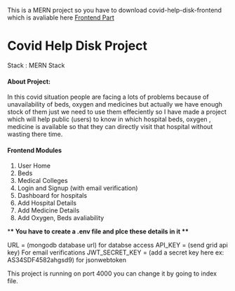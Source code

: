 This is a MERN project so you have to download covid-help-disk-frontend which is avaliable here <a href='https://github.com/koushil-mankali/covid-help-disk-frontend'>Frontend Part</a>

<h1>Covid Help Disk Project</h1>

Stack : MERN Stack

<h4> About Project:</h4>

In this covid situation people are facing a lots of problems because of unavailability of beds, oxygen and medicines but actually we have enough stock of them just we need to use them effeciently so I have made a project which will help public (users) to know in which hospital beds, oxygen , medicine is available so that they can directly visit that hospital without wasting there time.

<h4>Frontend Modules</h4>

1. User Home
2. Beds
3. Medical Colleges
4. Login and Signup (with email verification)
5. Dashboard for hospitals
6. Add Hospital Details
7. Add Medicine Details
8. Add Oxygen, Beds avaliability

\***\* You have to create a .env file and plce these details in it \*\***

URL = (mongodb database url) for databse access
API_KEY = (send grid api key) For email verifications
JWT_SECRET_KEY = (add a secret key here ex: AS34SDF4582ahgsd9) for jsonwebtoken

This project is running on port 4000 you can change it by going to index file.
